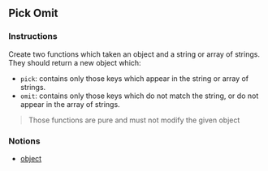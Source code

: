 ## Pick Omit

### Instructions

Create two functions which taken an object and a string or array of strings. They should return a new object which:
- `pick`: contains only those keys which appear in the string or array of strings.
- `omit`: contains only those keys which do not match the string, or do not appear in the array of strings.

> Those functions are pure and must not modify the given object

### Notions

- [object](https://devdocs.io/javascript/global_objects/object)
